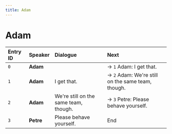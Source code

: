 ```yaml
---
title: Adam
---
```


# Adam


| Entry ID | Speaker | Dialogue | Next |
| :------- | :------ | :------- | :------------ |
| `0` | **Adam** |  | → `1` Adam: I get that\. |
| `1` | **Adam** | I get that\. | → `2` Adam: We're still on the same team, though\. |
| `2` | **Adam** | We're still on the same team, though\. | → `3` Petre: Please behave yourself\. |
| `3` | **Petre** | Please behave yourself\. | End |
